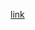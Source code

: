 [link](https://www.figma.com/file/EqjkbWMGfykfz3AoH4TQvN/Untitled?type=design&node-id=0-1&mode=design&t=fgrtNl0v427cn7QG-0)